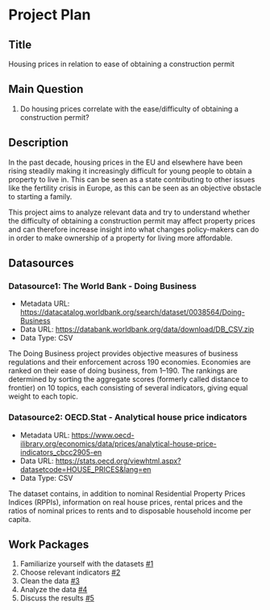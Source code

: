 # Project Plan

## Title
Housing prices in relation to ease of obtaining a construction permit

## Main Question

1. Do housing prices correlate with the ease/difficulty of obtaining a construction permit?

## Description

In the past decade, housing prices in the EU and elsewhere have been rising steadily making it increasingly difficult for
young people to obtain a property to live in. This can be seen as a state contributing to other issues like
the fertility crisis in Europe, as this can be seen as an objective obstacle to starting a family.

This project aims to analyze relevant data and try to understand whether the difficulty of obtaining
a construction permit may affect property prices and can therefore increase insight into what changes policy-makers
can do in order to make ownership of a property for living more affordable.

## Datasources

### Datasource1: The World Bank - Doing Business
* Metadata URL: https://datacatalog.worldbank.org/search/dataset/0038564/Doing-Business
* Data URL: https://databank.worldbank.org/data/download/DB_CSV.zip
* Data Type: CSV

The Doing Business project provides objective measures of business regulations and their enforcement across 190
economies. Economies are ranked on their ease of doing business, from 1–190. The rankings are determined by sorting
the aggregate scores (formerly called distance to frontier) on 10 topics, each consisting of several indicators,
giving equal weight to each topic.

### Datasource2: OECD.Stat - Analytical house price indicators
* Metadata URL: https://www.oecd-ilibrary.org/economics/data/prices/analytical-house-price-indicators_cbcc2905-en
* Data URL: https://stats.oecd.org/viewhtml.aspx?datasetcode=HOUSE_PRICES&lang=en
* Data Type: CSV

The dataset contains, in addition to nominal Residential Property Prices Indices (RPPIs), information on real house
prices, rental prices and the ratios of nominal prices to rents and to disposable household income per capita.

## Work Packages

1. Familiarize yourself with the datasets [#1][i1]
2. Choose relevant indicators [#2][i2]
3. Clean the data [#3][i3]
4. Analyze the data [#4][i4]
5. Discuss the results [#5][i5]

[i1]: https://github.com/simerda/made-2023-24/issues/1
[i2]: https://github.com/simerda/made-2023-24/issues/2
[i3]: https://github.com/simerda/made-2023-24/issues/3
[i4]: https://github.com/simerda/made-2023-24/issues/4
[i5]: https://github.com/simerda/made-2023-24/issues/5
